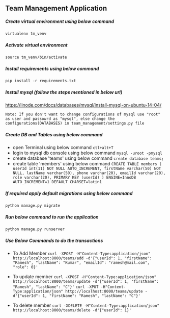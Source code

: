 ## Team Management Application

##### Create virtual environment using below command
`virtualenv tm_venv`
    

##### Activate virtual environment
`source tm_venv/bin/activate`


##### Install requirements using below command
`pip install -r requirements.txt`


##### Install mysql (follow the steps mentioned in below url)
https://linode.com/docs/databases/mysql/install-mysql-on-ubuntu-14-04/

`Note: If you don't want to change configurations of mysql use "root" as user and passowrd as "mysql", else change the configurations(DATABASES) in team_management/settings.py file`
            

##### Create DB and Tables using below command
  - open Terminal using below command
        `ctl+alt+T`
  - login to mysql db console using below command
        `mysql -uroot -pmysql`
  - create database 'teams' using below command
        `create database teams;`
  - create table 'members' using below command
       `CREATE TABLE members (
          userId int(11) NOT NULL AUTO_INCREMENT,
          firstName varchar(50) NOT NULL,
          lastName varchar(50),
          phone varchar(20),
          emailId varchar(20),
          role varchar(20),
          PRIMARY KEY (userId)
        ) ENGINE=InnoDB AUTO_INCREMENT=1 DEFAULT CHARSET=latin1
        `

##### If required apply default migrations using below command
`python manage.py migrate`


##### Run below command to run the application
`python manage.py runserver`

##### Use Below Commands to do the transactions
  - To Add Member
  `curl -XPOST -H"Content-Type:application/json" http://localhost:8000/teams/add -d'{"userId": 1, "firstName": "Ramesh", "lastName": "Kumar", "emailId": "ramesh@mail.com", "role": 0}'`
  
  - To update member
  `curl -XPOST -H"Content-Type:application/json" http://localhost:8000/teams/update -d'{"userId": 1, "firstName": "Ramesh", "lastName": "C"}'`
  `curl -XPUT -H"Content-Type:application/json" http://localhost:8000/teams/update -d'{"userId": 1, "firstName": "Ramesh", "lastName": "C"}'`
  
  - To delete member
  `curl -XDELETE -H"Content-Type:application/json" http://localhost:8000/teams/delete -d'{"userId": 1}'`
